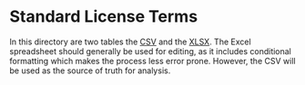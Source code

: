 # Standard License Terms

In this directory are two tables the [CSV](standardlicense.csv) and the [XLSX](standardlicense.xlsx).
The Excel spreadsheet should generally be used for editing, as it includes conditional formatting which makes the process less error prone.
However, the CSV will be used as the source of truth for analysis.
